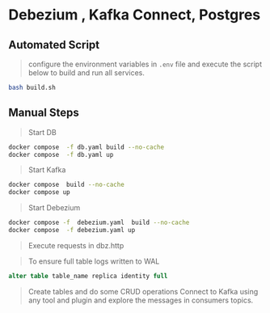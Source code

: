 # Debezium , Kafka Connect, Postgres

## Automated Script

> configure the environment variables in `.env` file and execute the script below to build and run all services.
```bash 
bash build.sh
```

## Manual Steps

> Start DB

```bash
docker compose  -f db.yaml build --no-cache 
docker compose  -f db.yaml up
```

> Start Kafka

```bash
docker compose  build --no-cache 
docker compose up
```

> Start Debezium

```bash 
docker compose -f  debezium.yaml  build --no-cache
docker compose  -f debezium.yaml up
```

> Execute requests in dbz.http

> To ensure full table logs written to WAL
```sql
alter table table_name replica identity full
```

> Create tables and do some CRUD operations
> Connect to Kafka using any tool and plugin and explore the messages in consumers topics.